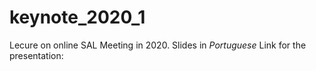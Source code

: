 # keynote_2020_1

Lecure on online SAL Meeting in 2020. Slides in *Portuguese*
Link for the presentation:
